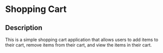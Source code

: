 # Shopping Cart

## Description

This is a simple shopping cart application that allows users to add items to their cart, remove items from their cart, and view the items in their cart.
